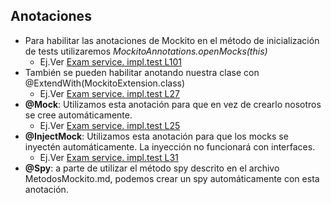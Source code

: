 ## Anotaciones
- Para habilitar las anotaciones de Mockito en el método de inicialización de tests utilizaremos *MockitoAnnotations.openMocks(this)*
    * Ej.Ver [Exam service. impl.test L101][exam-service-impl-test-L101]
- También se pueden habilitar anotando nuestra clase con @ExtendWith(MockitoExtension.class) 
    * Ej.Ver [Exam service. impl.test L27][exam-service-impl-test-L25]
- **@Mock**: Utilizamos esta anotación para que en vez de crearlo nosotros se cree automáticamente.
    * Ej.Ver [Exam service. impl.test L25][exam-service-impl-test-L25]
- **@InjectMock**: Utilizamos esta anotación para que los mocks se inyectén automáticamente. La inyección no funcionará con interfaces.
    * Ej.Ver [Exam service. impl.test L31][exam-service-impl-test-L31]
- **@Spy**: a parte de utilizar el método spy descrito en el archivo MetodosMockito.md, podemos crear un spy automáticamente con esta anotación.

[exam-service-impl-test-L27]: https://github.com/irinacadu/TDD-Course/blob/97739bad76f701e03e730960385f6ce7626e911f/src/test/java/MockitoTests/ExamServiceImplTest.java#L27
[exam-service-impl-test-L31]:https://github.com/irinacadu/TDD-Course/blob/97739bad76f701e03e730960385f6ce7626e911f/src/test/java/MockitoTests/ExamServiceImplTest.java#L31
[exam-service-impl-test-L101]:https://github.com/irinacadu/TDD-Course/blob/97739bad76f701e03e730960385f6ce7626e911f/src/test/java/MockitoTests/ExamServiceImplTest.java#L101
[exam-service-impl-test-L25]:https://github.com/irinacadu/TDD-Course/blob/97739bad76f701e03e730960385f6ce7626e911f/src/test/java/MockitoTests/ExamServiceImplTest.java#L25
[exam-service-impl-test-L26]:https://github.com/irinacadu/TDD-Course/blob/b408678ee1fa161f1eaeb198d6b34981a4c78f1e/src/test/java/MockitoTests/ExamServiceSpyTest.java#L26